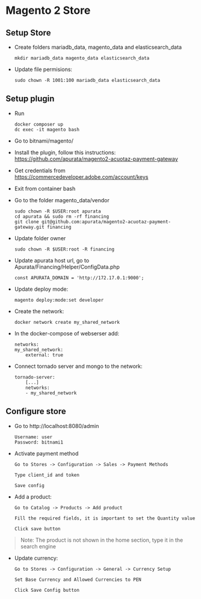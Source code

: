 
# Magento 2 Store

## Setup Store

- Create folders mariadb_data, magento_data and elasticsearch_data
    ```
    mkdir mariadb_data magento_data elasticsearch_data
    ```
- Update file permisions:

    ```
    sudo chown -R 1001:100 mariadb_data elasticsearch_data
    ```

## Setup plugin

- Run
    ```
    docker composer up
    dc exec -it magento bash
    ```

- Go to bitnami/magento/

- Install the plugin, follow this instructions: https://github.com/apurata/magento2-acuotaz-payment-gateway

- Get credentials from https://commercedeveloper.adobe.com/account/keys

- Exit from container bash

- Go to the folder magento_data/vendor

    ```
    sudo chown -R $USER:root apurata
    cd apurata && sudo rm -rf financing
    git clone git@github.com:apurata/magento2-acuotaz-payment-gateway.git financing
    ```

- Update folder owner

    ```
    sudo chown -R $USER:root -R financing
    ```

- Update apurata host url, go to Apurata/Financing/Helper/ConfigData.php

    ```
    const APURATA_DOMAIN = 'http://172.17.0.1:9000';
    ```

- Update deploy mode:

    ```
    magento deploy:mode:set developer
    ```

- Create the network:

    ```
    docker network create my_shared_network
    ```

- In the docker-compose of webserser add:

    ```
    networks:
    my_shared_network:
        external: true
    ```

- Connect tornado server and mongo to the network:

    ```
    tornado-server:
        [...]
        networks:
        - my_shared_network
    ```

## Configure store

- Go to http://localhost:8080/admin
    ```
    Username: user
    Password: bitnami1
    ```

- Activate payment method
    ```
    Go to Stores -> Configuration -> Sales -> Payment Methods

    Type client_id and token

    Save config
    ```

- Add a product:

    ```
    Go to Catalog -> Products -> Add product

    Fill the required fields, it is important to set the Quantity value

    Click save button
    ```

> Note: The product is not shown in the home section, type it in the search engine

- Update currency:

    ```
    Go to Stores -> Configuration -> General -> Currency Setup

    Set Base Currency and Allowed Currencies to PEN

    Click Save Config button
    ```
